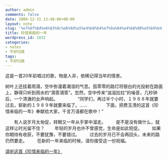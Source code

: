 ```yaml
---
author: admin
comments: false
date: 2008-12-31 13:48:06+00:00
layout: note
slug: '%e7%8f%8d%e6%83%9c%e6%9d%a5%e4%b8%b4%e7%9a%84%e4%b8%80%e5%b9%b4'
title: 珍惜来临的一年
wordpress_id: 1832
categories:
- notes
- 不好归类
tags:
- 不好归类
---
```


这是一首20年前唱过的歌，物是人非，依稀记得当年的情景。

树叶上还挂着雨滴，空中弥漫着潮湿的气息。孤零零的路灯将银白的光投射在路面上，静得只听到雨水的“滴答滴答”。忽然，空中传来“滋滋拉拉”的噪音，几秒钟后，一个清澈的女声响起。
　　
　　“同学们，再过半个小时，１９８８年就要过去，崭新的１９８９年就要来临了。……　　
　　下面，把费玉清的这首《珍惜来临的一年》奉献给大家，千言万语都在歌中！”

　　有人说岁月太匆促，转眼又一年从手掌中溜走。
　　是不是没有做什么，就这样让时光留不住？
　　年轻的岁月也许不曾感觉，生命是如此短促。
　　如果你期待有收获，不要犹豫，不要错过。
　　过去的岁月已不会再回头，未来的路仍然要走。
　　在新的一年来临的时候，请你接受这一份祝福。

[
请听这首《珍惜来临的一年》](http://www.lgeg.net/blog/uploadfile/2007123124611836.wma)

